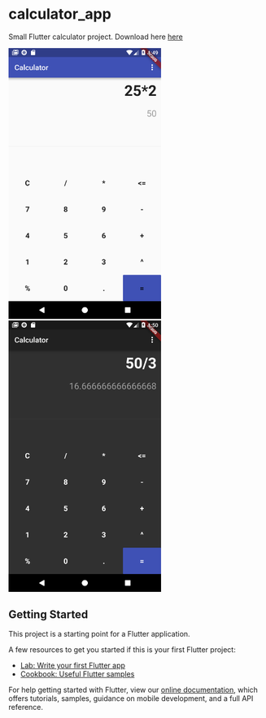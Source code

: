 # calculator_app

Small Flutter calculator project.
Download here [here](https://yadi.sk/d/mWu13aZWXcwsRw)

<img src="/Screenshot_1547905798.png" width="300">

<img src="/Screenshot_1547905819.png" width="300">

## Getting Started

This project is a starting point for a Flutter application.

A few resources to get you started if this is your first Flutter project:

- [Lab: Write your first Flutter app](https://flutter.io/docs/get-started/codelab)
- [Cookbook: Useful Flutter samples](https://flutter.io/docs/cookbook)

For help getting started with Flutter, view our 
[online documentation](https://flutter.io/docs), which offers tutorials, 
samples, guidance on mobile development, and a full API reference.
